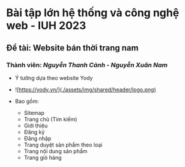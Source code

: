 # Bài tập lớn hệ thống và công nghệ web - IUH 2023
## Đề tài: Website bán thời trang nam
### Thành viên: *Nguyễn Thanh Cảnh - Nguyễn Xuân Nam*
+ Ý tưởng dựa theo website Yody
 
+ ![https://yody.vn/](./assets/img/shared/header/logo.png)


+ Bao gồm:
  + Sitemap
  + Trang chủ (Tìm kiếm)
  + Giới thiệu
  + Đăng ký
  + Đăng nhập
  + Trang duyệt sản phẩm theo loại
  + Trang nội dung sản phẩm
  + Trang giỏ hàng